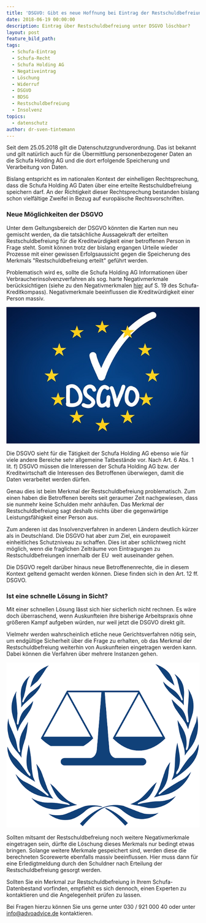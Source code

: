 ```yaml
---
title: 'DSGVO: Gibt es neue Hoffnung bei Eintrag der Restschuldbefreiung?'
date: 2018-06-19 00:00:00
description: Eintrag über Restschuldbefreiung unter DSGVO löschbar?
layout: post
feature_bild_path:
tags:
  - Schufa-Eintrag
  - Schufa-Recht
  - Schufa Holding AG
  - Negativeintrag
  - Löschung
  - Widerruf
  - DSGVO
  - BDSG
  - Restschuldbefreiung
  - Insolvenz
topics:
  - datenschutz
author: dr-sven-tintemann
---
```


Seit dem 25.05.2018 gilt die Datenschutzgrundverordnung. Das ist bekannt und gilt nat&uuml;rlich auch f&uuml;r die &Uuml;bermittlung personenbezogener Daten an die Schufa Holding AG und die dort erfolgende Speicherung und Verarbeitung von Daten.

Bislang entspricht es im nationalen Kontext der einhelligen Rechtsprechung, dass die Schufa Holding AG Daten &uuml;ber eine erteilte Restschuldbefreiung speichern darf. An der Richtigkeit dieser Rechtsprechung bestanden bislang schon vielf&auml;ltige Zweifel in Bezug auf europ&auml;ische Rechtsvorschriften.

### Neue M&ouml;glichkeiten der DSGVO

Unter dem Geltungsbereich der DSGVO k&ouml;nnten die Karten nun neu gemischt werden, da die tats&auml;chliche Aussagekraft der erteilten Restschuldbefreiung f&uuml;r die Kreditw&uuml;rdigkeit einer betroffenen Person in Frage steht. Somit k&ouml;nnen trotz der bislang ergangen Urteile wieder Prozesse mit einer gewissen Erfolgsaussicht gegen die Speicherung des Merkmals "Restschuldbefreiung erteilt" gef&uuml;hrt werden.

Problematisch wird es, sollte die Schufa Holding AG Informationen &uuml;ber Verbraucherinsolvenzverfahren als sog. harte Negativmerkmale ber&uuml;cksichtigen (siehe zu den Negativmerkmalen [hier](https://www.schufa.de/media/editorial/themenportal/kredit_kompass_2017/SCHUFA_Kredit-Kompass_2017_neu.pdf) auf S. 19 des Schufa-Kreditkompass). Negativmerkmale beeinflussen die Kreditw&uuml;rdigkeit einer Person massiv.

![](/uploads/dsgvo-3446011-640.jpg)

Die DSGVO sieht f&uuml;r die T&auml;tigkeit der Schufa Holding AG ebenso wie f&uuml;r viele andere Bereiche sehr allgemeine Tatbest&auml;nde vor. Nach Art. 6 Abs. 1 lit. f) DSGVO m&uuml;ssen die Interessen der Schufa Holding AG bzw. der Kreditwirtschaft die Interessen des Betroffenen &uuml;berwiegen, damit die Daten verarbeitet werden d&uuml;rfen.

Genau dies ist beim Merkmal der Restschuldbefreiung problematisch. Zum einen haben die Betroffenen bereits seit geraumer Zeit nachgewiesen, dass sie nunmehr keine Schulden mehr anh&auml;ufen. Das Merkmal der Restschuldbefreiung sagt deshalb nichts &uuml;ber die gegenw&auml;rtige Leistungsf&auml;higkeit einer Person aus.

Zum anderen ist das Insolvenzverfahren in anderen L&auml;ndern deutlich k&uuml;rzer als in Deutschland. Die DSGVO hat aber zum Ziel, ein europaweit einheitliches Schutzniveau zu schaffen. Dies ist aber schlichtweg nicht m&ouml;glich, wenn die fraglichen Zeitr&auml;ume von Eintragungen zu Restschuldbefreiungen innerhalb der EU&nbsp; weit auseinander gehen.&nbsp;

Die DSGVO regelt dar&uuml;ber hinaus neue Betroffenenrechte, die in diesem Kontext geltend gemacht werden k&ouml;nnen. Diese finden sich in den Art. 12 ff. DSGVO.

### Ist eine schnelle L&ouml;sung in Sicht?

Mit einer schnellen L&ouml;sung l&auml;sst sich hier sicherlich nicht rechnen. Es w&auml;re doch &uuml;berraschend, wenn Auskunfteien ihre bisherige Arbeitspraxis ohne gr&ouml;&szlig;eren Kampf aufgeben w&uuml;rden, nur weil jetzt die DSGVO direkt gilt.&nbsp;

Vielmehr werden wahrscheinlich etliche neue Gerichtsverfahren n&ouml;tig sein, um endg&uuml;ltige Sicherheit &uuml;ber die Frage zu erhalten, ob das Merkmal der Restschuldbefreiung weiterhin von Auskunfteien eingetragen werden kann. Dabei k&ouml;nnen die Verfahren &uuml;ber mehrere Instanzen gehen.&nbsp;

![](/uploads/scale-40635-640-1.png)

Sollten mitsamt der Restschuldbefreiung noch weitere Negativmerkmale eingetragen sein, d&uuml;rfte die L&ouml;schung dieses Merkmals nur bedingt etwas bringen. Solange weitere Merkmale gespeichert sind, werden diese die berechneten Scorewerte ebenfalls massiv beeinflussen. Hier muss dann f&uuml;r eine Erledigtmeldung durch den Schuldner nach Erteilung der Restschuldbefreiung gesorgt werden.&nbsp;

Sollten Sie ein Merkmal zur Restschuldbefreiung in Ihrem Schufa-Datenbestand vorfinden, empfiehlt es sich dennoch, einen Experten zu kontaktieren und die Angelegenheit pr&uuml;fen zu lassen.

Bei Fragen hierzu k&ouml;nnen Sie uns gerne unter 030 / 921 000 40 oder unter info@advoadvice.de kontaktieren.